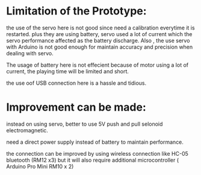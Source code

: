 # Limitation of the Prototype:

the use of the servo here is not good since need a calibration everytime it is restarted. plus they are using battery, servo used a lot of current which the servo performance affected as the battery discharge. Also , the use servo with Arduino is not good enough for maintain accuracy and precision when dealing with servo.

The usage of battery here is not effecient because of motor using a lot of current, the playing time will be limited and short.

the use oof USB connection here is a hassle and tidious.



# Improvement can be made:
 
instead on using servo, better to use 5V push and pull selonoid electromagnetic.

need a direct power supply instead of battery to maintain performance.

the connection can be improved by using wireless connection like HC-05 bluetooth (RM12 x3) but it will also require additional microcontroller ( Arduino Pro Mini RM10 x 2)
